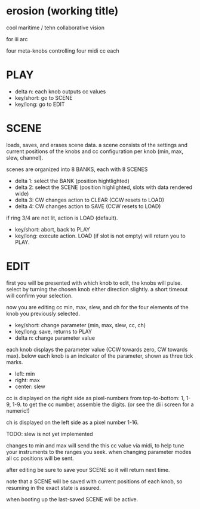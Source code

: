 # erosion (working title)

cool maritime / tehn collaborative vision

for iii arc

four meta-knobs controlling four midi cc each

# PLAY

- delta n: each knob outputs cc values
- key/short: go to SCENE
- key/long: go to EDIT

# SCENE

loads, saves, and erases scene data. a scene consists of the settings and current positions of the knobs and cc configuration per knob (min, max, slew, channel).

scenes are organized into 8 BANKS, each with 8 SCENES

- delta 1: select the BANK (position hightlighted)
- delta 2: select the SCENE (position highlighted, slots with data rendered wide)
- delta 3: CW changes action to CLEAR (CCW resets to LOAD)
- delta 4: CW changes action to SAVE (CCW resets to LOAD)

if ring 3/4 are not lit, action is LOAD (default).

- key/short: abort, back to PLAY
- key/long: execute action. LOAD (if slot is not empty) will return you to PLAY.

# EDIT

first you will be presented with which knob to edit, the knobs will pulse. select by turning the chosen knob either direction slightly. a short timeout will confirm your selection.

now you are editing cc min, max, slew, and ch for the four elements of the knob you previously selected.

- key/short: change parameter (min, max, slew, cc, ch)
- key/long: save, returns to PLAY
- delta n: change parameter value

each knob displays the parameter value (CCW towards zero, CW towards max). below each knob is an indicator of the parameter, shown as three tick marks.

- left: min
- right: max
- center: slew

cc is displayed on the right side as pixel-numbers from top-to-bottom: 1, 1-9, 1-9. to get the cc number, assemble the digits. (or see the diii screen for a numeric!)

ch is displayed on the left side as a pixel number 1-16.

TODO: slew is not yet implemented

changes to min and max will send the this cc value via midi, to help tune your instruments to the ranges you seek. when changing parameter modes all cc positions will be sent.

after editing be sure to save your SCENE so it will return next time.

note that a SCENE will be saved with current positions of each knob, so resuming in the exact state is assured.

when booting up the last-saved SCENE will be active.

